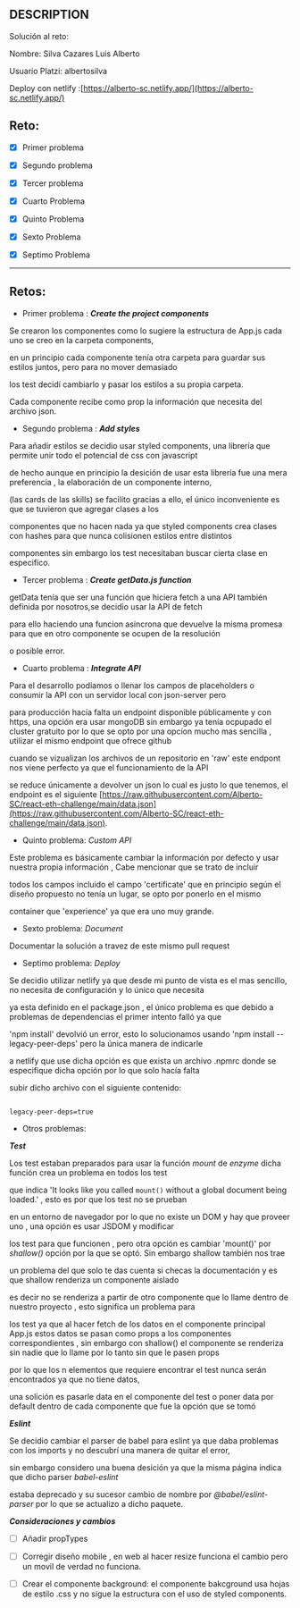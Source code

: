 ## DESCRIPTION

Solución al reto:

Nombre: Silva Cazares Luis Alberto

Usuario Platzi: albertosilva

Deploy con netlify :[https://alberto-sc.netlify.app/](https://alberto-sc.netlify.app/)

## Reto:

- [x] Primer problema

- [x] Segundo problema

- [x] Tercer problema

- [x] Cuarto Problema

- [x] Quinto Problema

- [x] Sexto Problema

- [x] Septimo Problema

---

## Retos:

- Primer problema : **_Create the project components_**

Se crearon los componentes como lo sugiere la estructura de App.js cada uno se creo en la carpeta components,

en un principio cada componente tenía otra carpeta para guardar sus estilos juntos, pero para no mover demasiado

los test decidí cambiarlo y pasar los estilos a su propia carpeta.

Cada componente recibe como prop la información que necesita del archivo json.

- Segundo problema : **_Add styles_**

Para añadir estilos se decidio usar styled components, una librería que permite unir todo el potencial de css con javascript

de hecho aunque en principio la desición de usar esta librería fue una mera preferencia , la elaboración de un componente interno,

(las cards de las skills) se facilito gracias a ello, el único inconveniente es que se tuvieron que agregar clases a los

componentes que no hacen nada ya que styled components crea clases con hashes para que nunca colisionen estilos entre distintos

componentes sin embargo los test necesitaban buscar cierta clase en especifico.

- Tercer problema : **_Create getData.js function_**

getData tenía que ser una función que hiciera fetch a una API también definida por nosotros,se decidio usar la API de fetch

para ello haciendo una funcion asincrona que devuelve la misma promesa para que en otro componente se ocupen de la resolución

o posible error.

- Cuarto problema : **_Integrate API_**

Para el desarrollo podiamos o llenar los campos de placeholders o consumir la API con un servidor local con json-server pero

para producción hacía falta un endpoint disponible públicamente y con https, una opción era usar mongoDB sin embargo ya tenía ocpupado el cluster gratuito por lo que se opto por una opcíon mucho mas sencilla , utilizar el mismo endpoint que ofrece github

cuando se vizualizan los archivos de un repositorio en 'raw' este endpont nos viene perfecto ya que el funcionamiento de la API

se reduce únicamente a devolver un json lo cual es justo lo que tenemos, el endpoint es el siguiente [https://raw.githubusercontent.com/Alberto-SC/react-eth-challenge/main/data.json](https://raw.githubusercontent.com/Alberto-SC/react-eth-challenge/main/data.json).

- Quinto problema: _Custom API_

Este problema es básicamente cambiar la información por defecto y usar nuestra propia información , Cabe mencionar que se trato de incluir

todos los campos incluido el campo 'certificate' que en principio según el diseño propuesto no tenía un lugar, se opto por ponerlo en el mismo

container que 'experience' ya que era uno muy grande.

- Sexto problema: _Document_

Documentar la solución a travez de este mismo pull request

- Septimo problema: _Deploy_

Se decidio utilizar netlify ya que desde mi punto de vista es el mas sencillo, no necesita de configuración y lo único que necesita

ya esta definido en el package.json , el único problema es que debido a problemas de dependencias el primer intento falló ya que

'npm install' devolvió un error, esto lo solucionamos usando 'npm install --legacy-peer-deps' pero la única manera de indicarle

a netlify que use dicha opción es que exista un archivo .npmrc donde se especifique dicha opción por lo que solo hacía falta

subir dicho archivo con el siguiente contenido:

```

legacy-peer-deps=true

```

- Otros problemas:

**_Test_**

Los test estaban preparados para usar la función _mount_ de _enzyme_ dicha función crea un problema en todos los test

que indica 'It looks like you called `mount()` without a global document being loaded.' , esto es por que los test no se prueban

en un entorno de navegador por lo que no existe un DOM y hay que proveer uno , una opción es usar JSDOM y modificar

los test para que funcionen , pero otra opción es cambiar 'mount()' por _shallow()_ opción por la que se optó.
Sin embargo shallow también nos trae

un problema del que solo te das cuenta si checas la documentación y es que shallow renderiza un componente aislado

es decir no se renderiza a partir de otro componente que lo llame dentro de nuestro proyecto , esto significa un problema para

los test ya que al hacer fetch de los datos en el componente principal App.js estos datos se pasan como props a los componentes correspondientes , sin embargo con shallow() el componente se renderiza sin nadie que lo llame por lo tanto sin que le pasen props

por lo que los n elementos que requiere encontrar el test nunca serán encontrados ya que no tiene datos,

una solición es pasarle data en el componente del test o poner data por default dentro de cada componente que fue la opción que se tomó

**_Eslint_**

Se decidio cambiar el parser de babel para eslint ya que daba problemas con los imports y no descubrí una manera de quitar el error,

sin embargo considero una buena desición ya que la misma página indica que dicho parser _babel-eslint_

estaba deprecado y su sucesor cambio de nombre por _@babel/eslint-parser_ por lo que se actualizo a dicho paquete.

**_Consideraciones y cambios_**

- [ ] Añadir propTypes

- [ ] Corregir diseño mobile , en web al hacer resize funciona el cambio pero un movil de verdad no funciona.

- [ ] Crear el componente background: el componente bakcground usa hojas de estilo .css y no sigue la estructura con el uso de styled components.
